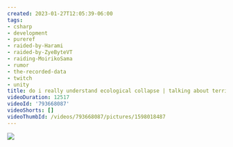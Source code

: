```yaml
---
created: 2023-01-27T12:05:39-06:00
tags:
- csharp
- development
- pureref
- raided-by-Harami
- raided-by-ZyeByteVT
- raiding-MoirikoSama
- rumor
- the-recorded-data
- twitch
- unity
title: do i really understand ecological collapse | talking about terrible heat problems
videoDuration: 12517
videoId: '793668087'
videoShorts: []
videoThumbId: /videos/793668087/pictures/1598018487
---
```


![](20230127180539.jpg)
